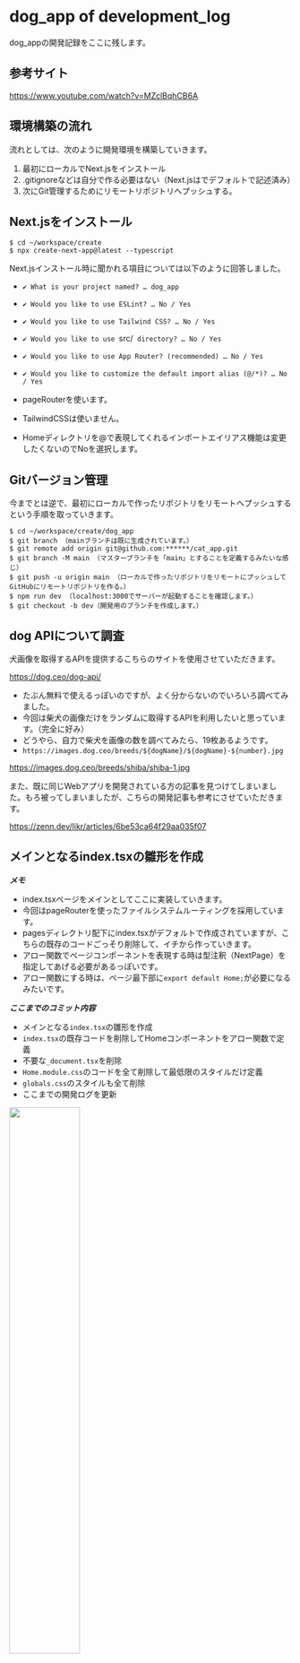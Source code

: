 # dog_app of development_log

dog_appの開発記録をここに残します。


## 参考サイト

https://www.youtube.com/watch?v=MZclBqhCB6A



## 環境構築の流れ

流れとしては、次のように開発環境を構築していきます。

1. 最初にローカルでNext.jsをインストール
2. .gitignoreなどは自分で作る必要はない（Next.jsはでデフォルトで記述済み）
3. 次にGit管理するためにリモートリポジトリへプッシュする。


## Next.jsをインストール

```terminal
$ cd ~/workspace/create
$ npx create-next-app@latest --typescript
```

Next.jsインストール時に聞かれる項目については以下のように回答しました。

- `✔ What is your project named? … dog_app`
- `✔ Would you like to use ESLint? … No / Yes`
- `✔ Would you like to use Tailwind CSS? … No / Yes`
- `✔ Would you like to use `src/` directory? … No / Yes`
- `✔ Would you like to use App Router? (recommended) … No / Yes`
- `✔ Would you like to customize the default import alias (@/*)? … No / Yes`

- pageRouterを使います。
- TailwindCSSは使いません。
- Homeディレクトリを@で表現してくれるインポートエイリアス機能は変更したくないのでNoを選択します。




## Gitバージョン管理

今までとは逆で、最初にローカルで作ったリポジトリをリモートへプッシュするという手順を取っていきます。

```terminal
$ cd ~/workspace/create/dog_app
$ git branch （mainブランチは既に生成されています。）
$ git remote add origin git@github.com:******/cat_app.git
$ git branch -M main （マスターブランチを「main」とすることを定義するみたいな感じ）
$ git push -u origin main （ローカルで作ったリポジトリをリモートにプッシュしてGitHubにリモートリポジトリを作る。）
$ npm run dev （localhost:3000でサーバーが起動することを確認します。）
$ git checkout -b dev（開発用のブランチを作成します。）
```


## dog APIについて調査

犬画像を取得するAPIを提供するこちらのサイトを使用させていただきます。

https://dog.ceo/dog-api/


- たぶん無料で使えるっぽいのですが、よく分からないのでいろいろ調べてみました。
- 今回は柴犬の画像だけをランダムに取得するAPIを利用したいと思っています。（完全に好み）
- どうやら、自力で柴犬を画像の数を調べてみたら、19枚あるようです。
- `https://images.dog.ceo/breeds/${dogName}/${dogName}-${number}.jpg`

https://images.dog.ceo/breeds/shiba/shiba-1.jpg

また、既に同じWebアプリを開発されている方の記事を見つけてしまいました。もろ被ってしまいましたが、こちらの開発記事も参考にさせていただきます。

https://zenn.dev/likr/articles/6be53ca64f29aa035f07


## メインとなるindex.tsxの雛形を作成

***メモ***

- index.tsxページをメインとしてここに実装していきます。
- 今回はpageRouterを使ったファイルシステムルーティングを採用しています。
- pagesディレクトリ配下にindex.tsxがデフォルトで作成されていますが、こちらの既存のコードごっそり削除して、イチから作っていきます。
- アロー関数でページコンポーネントを表現する時は型注釈（NextPage）を指定してあげる必要があるっぽいです。
- アロー関数にする時は、ページ最下部に`export default Home;`が必要になるみたいです。


***ここまでのコミット内容***

- メインとなる`index.tsx`の雛形を作成
- `index.tsx`の既存コードを削除してHomeコンポーネントをアロー関数で定義
- 不要な`_document.tsx`を削除
- `Home.module.css`のコードを全て削除して最低限のスタイルだけ定義
- `globals.css`のスタイルも全て削除
- ここまでの開発ログを更新


<img src="https://qiita-image-store.s3.ap-northeast-1.amazonaws.com/0/3486945/83ec94a4-fb6e-7b80-7ff2-76c689774a7d.jpeg" alt="" width=50% height=50%>


***参考記事***

https://typescriptbook.jp/tutorials/nextjs


## Dog APIを取得する実装

続いて、DogApiによる画像取得の機能を実装します。

### ***柴犬の画像は19枚しかなかった***

- このAPIの使い方がよく分からないので、自力で画像枚数を調べたところ、柴犬画像のidは`1~19`までであることがわかった。
- これをもとに1〜19までのidをランダムで生成する関数`const random`を定義しました。
- いったん`console.log`で出力してみます。
- 場所はいったん、Homeページコンポーネントの外に配置しました。
- メソッド`Math.random`は0未満の小数点以下の数値をランダムで生成するJavaScriptの標準メソッド。
- メソッド`Math.floor`は小数点以下の数値を整数に直すJavaScriptの標準メソッドとなります。
- TypeScriptはJavaScriptの上位互換であるため、素のJavaScript構文も使用できます。
- ただし`var`は現在はあまり使われないようなので、`const`で定義しました。


```tsx
const random = Math.floor( Math.random() * 19 ) + 1;
console.log( random );
```

<img src="https://qiita-image-store.s3.ap-northeast-1.amazonaws.com/0/3486945/9fa9a97f-c1e8-123c-8faa-96c31a017407.jpeg" alt="" width=50% height=50%>

<img src="https://qiita-image-store.s3.ap-northeast-1.amazonaws.com/0/3486945/47bf7b61-2a9d-e95f-6bb3-e8f0dc78fbd0.jpeg" alt="" width=50% height=50%>

- 上記のように、最小値が1、最大値が19までのランダムな数値を取得することができました。
- この変数を、dog apiのURLのid部分に式展開して代入すれば良さそうです。

### ***わかった！URLはこれだ！***

- やはり上記のやり方は違うっぽい。
- このURLがが正しいようだ。
- https://dog.ceo/api/breed/shiba/images/random/1
- URLの`rondom`は文字通りランダムに取得する。
- 最後の`1`は返してくれるJSON情報の数を表しているようだ。
- 返すのはランダムな1枚だけでよいので、`1`とすれば良さそうだ。
- 一旦、先に実装したランダムな数値を返す`Math.random`ロジックはコメントアウトしておきます。


### ***DogApiによる画像取得***

- ボタンを押すとAPIから画像を取得するようにしたい
- まずはbuttonタグにonClick属性を付与し、そこに関数を渡す
- 関数はfetchDogImageとして、APIからURLを取ってくる
- 上記の正しいURLにアクセスすると、APIが叩かれてJSON形式のデータがレスポンスされる。

```json
{
    "message":["https:\/\/images.dog.ceo\/breeds\/shiba\/shiba-13.jpg"],
    "status":"success"
}
```

- レスポンスのJSONデータを`result`変数に代入
- `console.log(result.mesasge[0]);`とすることで、URLだけを抽出できた。


<img src="https://qiita-image-store.s3.ap-northeast-1.amazonaws.com/0/3486945/7ae155cf-771b-9da8-ef36-afac5b1f72ea.jpeg" alt="" width=50% height=50%>



***ここまでののコミット内容***

- 未使用のコンポーネントの`import文`を削除
- `DogApi`による画像URLの取得機能を実装
    - 関数`fetchDogImage`を定義
    - ランダムな数値を取得する`Math.random`ロジックは一旦コメントアウト


<br>

### ***handleClick関数を定義***

- `onClick`属性から渡す関数を`fetchDogImage`から`handleClick`に変更します。
- 新たに定義した`handleClick`の中で`fetchDogImage`を呼び出すようにします。
- 最初から`handleClick`で定義しても良い気はするけれど、まぁ、これまでに学習した通りにやります。
- たぶん、このようにする理由としては、Clickに対するイベント処理と、画像を取得するというイベント、それぞれの役割を明確に分ける意味合いが強いというと思います。
- 定義する場所は、一旦、ページコンポーネント`Home`の外側に記述しておきます。
- 本来は中の方が良さそうだけれど、一旦、`fetchDogImage`と同じ場所に定義しておきます。必要なら後でリファクタリングします。
- `console.log(result.message[0]);`としていた`fetchDogImage`の出力をコメントアウトします。
- コメントアウトした代わりに、`return result.message[0];`として結果を返すだけにして、出力は`handleClick`のほうに記述します。
- 一旦、こんな感じに仕上がりました。


```typescript
const fetchDogImage = async () => {
  const res = await fetch("https://dog.ceo/api/breed/shiba/images/random/1");
  const result = await res.json();
  // console.log(result.message[0]);
  return result.message[0];
};

const handleClick = async () => {
  const dogImage = await fetchDogImage();
  console.log(dogImage);
};

const Home: NextPage = () => {
  return (
    <div className={styles.container}>
      <h1>今日のHACHI</h1>
      <img src="https://images.dog.ceo/breeds/shiba/shiba-1.jpg" alt="shiba image" />
      <button onClick={handleClick}>ワンワン !</button>
    </div>
  );
};
```

- なお、`async`や`await`といったメソッドはJavaScriptの機能。
- 使い方については、こちらの記事が参考になりました。


https://www.sejuku.net/blog/69618


***ここまでののコミット内容***

- 【Add】DogApiによる画像URLの取得機能を実装02
  - `handleClick`関数を定義
  - `onClick`の渡す関数を`fetchDogImage`から`handleClick`に変更
  - ここまでの開発記録を更新


<br>

### ***APIによる画像取得の関数にTypeScriptで型を指定する***

- `fetchDogImage`に対して、TypeScriptで型を指定します。
- この実装は、TypeScriptの特長を生かして静的型付けをすることで、保守性・セキュリティ性を高める意味があります。
- まずは`interface SearchDogImage `という関数を定義し、そこに`キー`と`データ型`を記述していきます。
- 場所はページコンポーネント関数の外側上に配置します。
- ここで定義して`SearchDogImage`は`Generics(ジェネリックス)`と呼ばれ、複数のデータ型を含んだお手製の関数として利用できます。
- `fetchDogImage`のアロー関数の引数?にPromiseメソッドを記述します。
- そして`<SearchDogImage>`とすることで、その関数で定義されたデータ型のものだけを呼び出せるように制限を設けることができます。
- このように記述することで、コンパイル〜ブラウザ出力となる前にエラーに気づけるようになる、といったメリットが生まれます。


```typescript
interface SeachDogImage {
  message: string;
  status: string;
}

const fetchDogImage = async (): Promise<SeachDogImage> => {
  const res = await fetch("https://dog.ceo/api/breed/shiba/images/random/1");
  const result = await res.json();
  return result.message[0];
};
```

***ここまでののコミット内容***
- 【Add】DogApiによる画像URLの取得機能を実装03
  - 型注釈`interface SearchDogImage`を定義
  - `fetchDogImage`関数に`Promise`型でジェネリックス`SearchDogImage`を指定
  - ここまでの開発記録を`development_log.md`に追記

<br>

### ***ボタンクリックの度にAPIで画像を取得 & 出力する実装***

- 状態変数を取り扱うためのReact機能`useState`をここで扱います。
- `useState`の使い方については、こちらの記事が大変参考になりました。

https://zenn.dev/pu_ay/articles/99df8c9175a5f0


- ボタンを押すたびにAPI取得した画像を更新出力する実装します。
- まずはreturn文の`<img src>`タグに状態変数`dogImageUrl`を定義します。

```tsx
<img src={dogImageUrl} alt="shiba image" />
```

- `React`関数の`useState`を定義します。（これはuseStateを記述すると自動補完されます。）
- 記述する場所はページコンポーネント関数の内部です。（ただし、return文の中に直接ロジックを記述するのはNGです。）
- `useState`の引数はいったん空の状態で実装しておきます。（のちに実装するSSRを実現する際にココの第二引数の空配列に変数を記述する予定です。）
- `useState`の引数の中身をを一旦、空の状態にしておく際は、ダブルクォーテーション`（""）`をつけないとエラーになるので注意が必要です。

```tsx
import { useState } from "react";

//　中略

const [dogImageUrl, setDogImageUrl] = useState("");
```

- 最後に、ボタンを押した時に状態変化する配列の変数`setDogImageUrl`に対して、取得した画像`dogImageUrl`を代入して呼び出すよう、`handleClick`関数に記述していきます。


```tsx
const handleClick = async () => {
  const dogImage = await fetchDogImage();
  setDogImageUrl(dogImage);
};
```


***エラーが発生***

- この実装をしているときにエラーが発生。
- ボタンをクリックすると画像が出力されるはずがエラー表示がでてChromeから怒られてしまいました。

```console
VM406 index.tsx:16 Uncaught (in promise) 
ReferenceError: fetchDogImage is not defined
```
- 理由は先に実装していた関数の記述場所が問題だったようです。
- はじめはページコンポーネント関数`Home`の外側に記述していたのですが、それだとダメっぽいです。
- 画像を取得する`fetchDogImage`と、クリック時の挙動を指示する`handleClick`。
- それぞれの関数を、`Homeコンポーネントの中`に記述してあげることで、無事に画像取得ができました。
- これまで、Chromeのコンソール上でしか、挙動を確認していなかったのが理由なのか、この実装をやるまで気付きませんでした。
- 以下のようにコードの記述場所を修正してことなきを得ました。

```tsx
const Home: NextPage = () => {
  const [dogImageUrl, setDogImageUrl] = useState("");

  const fetchDogImage = async (): Promise<SeachDogImage> => {
    const res = await fetch("https://dog.ceo/api/breed/shiba/images/random/1");
    const result = await res.json();
    return result.message[0];
  };
  
  const handleClick = async () => {
    const dogImage = await fetchDogImage();
    // console.log(dogImage);
    setDogImageUrl(dogImage);
  };
  
  return (
    <div className={styles.container}>
      <h1>今日のHACHI</h1>
      <img src={dogImageUrl} alt="shiba image" />
      <button onClick={handleClick}>ワンワン !</button>
    </div>
  );
};

export default Home;
```

<img src="https://qiita-image-store.s3.ap-northeast-1.amazonaws.com/0/3486945/8bf9fd3a-537b-77d5-a620-fa6e206d2f52.jpeg" alt="" width=50% height=50%>

この状態から、ボタンを押すと、、、
こうなります。

<img src="https://qiita-image-store.s3.ap-northeast-1.amazonaws.com/0/3486945/6d7d871c-d2e2-153c-b40e-58c0258f7b5c.jpeg" alt="" width=50% height=50%>

- ひとまず、画像の出力まで成功しました。
- ここでコミット・プルリクエストをしておきます。



### デプロイ先のVercelでエラーが発生


```
Type error: Argument of type 'SeachDogImage' is not assignable to 
parameter of type 'SetStateAction<string>'.
```

```
型エラー: 'SeachDogImage' 型の引数は、'SetStateAction<string>' 型の
パラメータに割り当てることができません。
```


<img src="https://qiita-image-store.s3.ap-northeast-1.amazonaws.com/0/3486945/5e4294d1-4cd4-faab-1d3d-3a3348b0ebba.jpeg" alt="" width=50% height=50%>


この問題については別記事としてまとめました。

https://qiita.com/ym0628/items/6b17d441d48716ccce02

<br>

## `SSR（サーバーサイドレンダリング）`を使い、サイトのロード時にもAPIを走らせ画像を出力する

- ここまでに、ボタンクリックを発火タイミングとした画像取得・出力のイベントを実装することができました。
- しかしながら現状、index.tsxページが読み込まれた段階では、ボタンをクリックしていないので、画像は出力されません。

<img src="https://qiita-image-store.s3.ap-northeast-1.amazonaws.com/0/3486945/4bbf3830-9e8a-4f0c-9a62-15405b144503.jpeg" alt="" width=50% height=50%>

- ページアクセス時に固定の画像を置くこともできますが、今回はページロード・リロード時にもAPIが走るように実装していきます。
- せっかくNext.jsフレームワークを使っているので、特長のひとつでもあるサーバーサイドレンダリング（SSR）機能を用いていきます。


<br>

順番としてはこんな感じで行っていきます。

:::note warn
- `SSR`で`getServerSideProps`関数を実装
- `IndexPageProps`と命名した`interface`を実装
- `Home関数コンポーネント`に`initialCatImageUrl`を指定し、リロード時にAPIが走るように実装
:::


<br>

### `SSR`で`getServerSideProps`関数を実装


- まずはNext.jsが提供するメソッド`getServerSideProps`を定義します。
- 場所はHomeページコンポーネントの外側に記述します。今回は、最下部付近に実装しました。

```tsx
export const getServerSideProps: GetServerSideProps = async () => {};
```

- なお、`export`をつけないといけない理由はよく分かりません🙇
- `GetServerSideProps`を記述すると、自動的に`import {  GetServerSideProps, NextPage } from "next";`が補完されます。
- `GetServerSideProps`はこれだけで一種の型なのだそうです。


https://www.commte.co.jp/learn-nextjs/getServerSideProps


### `interface`で`GetServerSideProps`に渡すデータ型を指定する

- 続いて先にもやった通り、SSRにも型付けを行っていきます。命名は`IndexPageProps`とします。
- これもジェネリクスと言える、、、、のだと思います。
- `GetServerSideProps`の後につづけて`<IndexPageProps>`と記述することで、ジェネリクスの型が引数みたいに渡され、`IndexPageProps`で定義したデータ型だけを受け付けるvalidationみたいなものが出来上がる、、、みたいなニュアンスで覚えておきます。🙇

```tsx
export const getServerSideProps: GetServerSideProps<
  IndexPageProps
> = async () => {
 // ここに実行したいイベント処理を記述します。
};
```

- そして定義したジェネリクス型にはこのように記述し、string型のみを受け取るように指定します。
- データ型のキー命名は`initialDogImageUrl`としました。
- 先に行った`interface SearchDogImage`と同じ要領です。

```tsx
interface IndexPageProps {
  initialDogImageUrl: string;
}
```

### `getServerSideProps`関数にイベント処理を記述する

- ここまでできたら、土台が出来上がりみたいな感じです。
- 定義した`getServerSideProps`に対して先と同じように画像を取得（フェッチ）してくる構文を記述します。
- これは先に実装した`handleClick`に記述したやつをコピペでOK。

```tsx
export const getServerSideProps: GetServerSideProps<IndexPageProps> = async () => {
  const dogImage = await fetchDogImage();
```
- ただし、上記で画像をフェッチしてきただけではブラウザには何も映りません。
- return文を記述する必要があります。
- 書き方には決まりがあり、`props: {};`と記述する必要があるそうです。
- そして、`IndexPageProps`で定義した変数`initialDogImageUrl`をここで持ってきて、フェッチ画像`dogImage`を代入すればOKです。
- 以下のようになりました。


```tsx
interface IndexPageProps {
  initialDogImageUrl: string;
}

//中略
// Run API even when page loads with SSR
export const getServerSideProps: GetServerSideProps<IndexPageProps> = async () => {
  const dogImage = await fetchDogImage();
  return {
    props: {
      initialDogImageUrl: dogImage,
    },
  };
};
```

- と、これで完成したかのように見えますが、これだとうまくいきません。

<img src="https://qiita-image-store.s3.ap-northeast-1.amazonaws.com/0/3486945/07282db6-7217-72ec-43b0-004d96f8c9fa.jpeg" alt="" width=50% height=50%>


<br>

### `Home関数コンポーネント`に`initialCatImageUrl`を指定し、リロード時にAPIが走るように実装

- 今回は、サイトがレンダリングされたタイミングで、handleClickと同じように画像を出力したいので、SSRで`getServerSideProps`を定義し、それに対応した型`IndexPageProps`を定義し、最終的に`initialDogImageUrl`という変数に`dogImage`を代入しました。
- これらを最後にどうするかというと、ページ出力元であるページコンポーネント関数`Home`にこれらの関数を渡してあげなければならないのです。
- 修正前と修正後をコードを記載します。


```tsx
//修正前
const Home: NextPage = () => {
  const [dogImageUrl, setDogImageUrl] = useState("");
  
  //中略
};
```

```tsx
//修正後
const Home: NextPage<IndexPageProps> = ( {initialDogImageUrl} ) => {
  const [dogImageUrl, setDogImageUrl] = useState(initialDogImageUrl);
  
  //中略
};
```

<br>

### その他修正〜`fetchDogImage`関数をページコンポーネントの外側に配置〜

- なぜか、上記実装では`fetchDogImage`が`getServerSideProps`で読み取ってくれませんでした。
- 結論からいうと、`fetchDogImage`関数を、これまでページコンポーネント関数`Home`の内側に記述していたのですが、それが良くなかったようです。

```diff_tsx
interface IndexPageProps {
  initialDogImageUrl: string;
}

+ const fetchDogImage = async (): Promise<string> => {
+   const res = await fetch("https://dog.ceo/api/breed/shiba/images/random/1");
+   const result = await res.json();
+   return result.message[0];
+ };

const Home: NextPage<IndexPageProps> = ( {initialDogImageUrl} ) => {
  const [dogImageUrl, setDogImageUrl] = useState(initialDogImageUrl);
```


- ページコンポーネントの外側に配置を移したら、うまくSSRが実行され、サイトのアクセス・リロードの時にもAPIが走って画像が動的に出力されるようになりました。


<img src="https://qiita-image-store.s3.ap-northeast-1.amazonaws.com/0/3486945/d7696a47-6cc6-bb43-21ea-19797e957e44.jpeg" alt="" width=50% height=50%>

- 以上で、Webアプリケーションの実装はおおむね完成しました。
- ここまで実装したメインページ`~/pages/index.tsx`のソースコード全体を掲載します。

```tsx
// ~/pages/index.tsx

import { Inter } from "next/font/google";
import styles from "@/styles/Home.module.css";
import {  GetServerSideProps, NextPage } from "next";
import { useState } from "react";

const inter = Inter({ subsets: ["latin"] });

// interface SearchDogImage {
//   message: string;
//   status: string;
// }

interface IndexPageProps {
  initialDogImageUrl: string;
}

const fetchDogImage = async (): Promise<string> => {
  const res = await fetch("https://dog.ceo/api/breed/shiba/images/random/1");
  const result = await res.json();
  return result.message[0];
};

const Home: NextPage<IndexPageProps> = ( {initialDogImageUrl} ) => {
  const [dogImageUrl, setDogImageUrl] = useState(initialDogImageUrl);

  const handleClick = async () => {
    const dogImage = await fetchDogImage();
    setDogImageUrl(dogImage);
  };
  
  return (
    <div className={styles.container}>
      <h1>今日のHACHI</h1>
      <img src={dogImageUrl} alt="shiba image" />
      <button onClick={handleClick}>ワンワン !</button>
    </div>
  );
};

// Run API even when page loads with SSR
export const getServerSideProps: GetServerSideProps<IndexPageProps> = async () => {
  const dogImage = await fetchDogImage();
  return {
    props: {
      initialDogImageUrl: dogImage,
    },
  };
};

export default Home;
```

- 以上で柴犬の画像を出力する個人開発Webアプリ開発の本編は終了となります。

<br><br><br>


## 追加機能とリファクタリングとスタイリングを考える

- 続いては、これまで学んだ技術の中から、やってみたいことにチャレンジしていきます。
- 具体的には、`リファクタリング`と、`CSS`による`スタイリング`です。
- Reactの自己学習で学んだ`コンポーネント化による保守性の維持`、`useCallback`などのパフォーマンス向上の機能が使えるかなど。そしてスタイルにおいては、`CSS module`を用いて、もう少し凝った見た目にチャレンジしていきます。

<br>


### これから挑戦してみたい事をまとめる

追加したい機能やリファクタリング内容、スタイリングのグレードアップなど、やりたい事について一旦、まとめておきます。

<br>

- ***追加機能***
    - indexページにアクセスした時に、いい感じのロゴマークを最初に出してみたい。
    - 柴犬画像のAPIだけでなく、秋田犬の画像取得するページ`~/pages/akita.tsx`を作成

<br>

- ***リファクタリング***
    - ボタンクリックのイベント処理`handleClick`に対して`useCallback`を適用する。
    - https://dog.ceo/api/breed/akita/images/random/1
    - index.tsxページのreturn文のスタイルをコンポーネントで分けて保存する。
    - 柴犬・秋田犬に関するスタイルを `components` ディレクトリにまとめる。

<br>

- ***スタイリング***
    - レスポンシブデザインを適用させる。
    - 画像取得ボタンのデザインをもう少しリッチにしたい。
    - 柴犬ページの背景色、秋田犬ページの背景色をuseEffectで切り替える。

<br>


### 自分の作ったコードに対して、`useCallback`を使い`パフォーマンス向上のリファクタリング`ができるか？

- コンポーネント外の場所にイベントを処理を書く場合、引数に渡す変数が多くなりがち。
- よって、コンポーネントの内側（return文の直上）にイベント処理のコードを書きたいのですが、、、。
- それだと、ページが再レンダリングされた時、メソッドも再生成されてしまい、パフォーマンスが比較的悪くなるというデメリットがある。
- それを回避したい場合は、`useCallBack`という`Reactがサポートする機能`を使ってあげる事で、再レンダリング時の無駄なメソッド再生成を防ぐ事が出来る。
- `React`学習をこれまでやってきたなかで`useCallback`について学んできたので、実際に個人開発で使ってみたいと思いました。
- しかし、今回作成している画像をAPIで取得するというWebアプリケーションにおいては、その使い所があるのかは、イマイチ分からないです。
- これは自身のネットワークに対する基礎知識が不足するところであり、恥ずかしい限りだが、いろいろ調べたり、試したりしてみたいと思います。
- 自分の現状のコーディング上、Homeページコンポーネント内部に実装しているイベント処理は`handleClick`です。
- このイベント処理に対して`useCallback`を使って余計な際レンダリングを防ぐリファクタリングができるか試してみます。


<br>

- 現在、index.tsxページにアクセすると、もろもろのファイルが読み込まれます。これ自体は普通。

<img src="https://qiita-image-store.s3.ap-northeast-1.amazonaws.com/0/3486945/3383eb9e-68f3-097b-1e5c-478bd2d3b0cb.png" alt="" width=50% height=50%>

- APIで画像を取得するボタンを押すと、、、

<img src="https://qiita-image-store.s3.ap-northeast-1.amazonaws.com/0/3486945/94910a40-aaa2-db54-9243-b26ab623a8d8.png" alt="" width=50% height=50%>

- 画像URLだけが呼び出される感じになっています。

<br>

### 読み取り速度を確認

- useCallbackなし

<img src="https://qiita-image-store.s3.ap-northeast-1.amazonaws.com/0/3486945/943d464d-890d-bcf7-78b9-2149b6a44ff9.png" alt="useCallbackなし" width=50% height=50%>


- useCallbackあり

<img src="https://qiita-image-store.s3.ap-northeast-1.amazonaws.com/0/3486945/29bc4d3f-4ac0-d110-ae0b-a93e38d67066.png" alt="useCallbackあり" width=50% height=50%>


- うーん、、、。さほど良い影響を与えると思えなくもないですが、よく分かりません。
- 一応こんな感じにコーディングしてみたのですが、これで合っているのか分からない。。。
- useCallbackの第二引数の空配列には何かいれないと意味がないと思っているのですが、どうなんでしょうか。。。

```tsx
import { useCallback, useState } from "react";

// 中略

  const handleClick = useCallback( async () => {
    const dogImage = await fetchDogImage();
    setDogImageUrl(dogImage);
  }, []);
```



<br>

### `useCallback`いらねぇんじゃね？

- useCallback必要なさそうな気もします。。。
- このAPIを叩くhandleClickでは画像を引っ張ってくるだけですし、、、。
- 現状、ヘッダーやフッターなどは実装していないため、他にレンダリングするコンポーネントもない状況。
- 結論、useCallbackを使うほどの実装はないよなぁ、、、と考えました。
- 一旦、上記コードで先に進めることにします。


<br>

### 追加機能を実装

- 柴犬画像のAPIだけでなく、秋田犬の画像取得するページ`~/pages/akita.tsx`を作成してみます。
- `useEffect`を用いて柴犬ページと秋田犬ページとで、背景色を変えます。
- それぞれのページに遷移するリンクを設置します。
- 画面遷移として、トップページindex.tsxをSHIBAの画像出力ページではなく、サイトトップとしての役割に置き換えます。
- index.tsx => トップページとして、SHIBAページとAKITAページへのリンクを置く
- 追加の遷移先としてshiba.tsxとakita.tsxファイルを作成
- 上記のようにした後に、リファクタリングとして各種コンポーネントやHooksに切り出します。

<br>

***useEffectで背景色をベージュに変更その他***

- `indexページにuseEffectで背景色を定義`
- `h1タグのタイトルを「SHIBA」に変更`
- `コメントアウトしていたhandleClick 関数を削除`



いったん、この内容でコミットしておきます。

<br>

***Headerコンポーネントを作成しリンクを設置***

- Headerと命名するコンポーネントを作成します。中身は各ページへのリンク群です。
- indexページに秋田犬ページへのリンクボタンを設置


:::note warn
LinkコンポーネントはNext.jsの機能であり、Reactではないので注意。
:::

参考になった動画はコチラ

https://www.youtube.com/watch?v=qrF3AbAx_9c&list=PLwM1-TnN_NN6fUhOoZyU4iZiwhLyISopO&index=6

**<font color="Orange">動画07分14秒から</font>**

- まずはヘッダーリンクを作成していきます。
- CSSスタイリングでかなり苦戦したが、何とか意図するものはできました。
- 以下がコミットしたコード。

```tsx
// Header.tsx

import Link from "next/link";
import styles from "@/components/Header.module.css";

const Header = () => {
  return (
    <header className={styles.header}>
      <Link href="/">SHIBA</Link>
      <Link href="/akita">AKITA</Link>
    </header>
  );
}

export { Header }
```

:::note alert
ここでめちゃめちゃ躓きました💧
- `const Header = () => {}`のように、アロー関数で表現する時は、関数の外、最終行あたりに`export`文を入れないとエラーになるので注意。
- `Link`コンポーネントは`import Link from "next/link";`としないと使えないので注意。
:::



```css
/* components/Header.module.css */

.header {
  border-bottom: 1px, sienna;
  width: 100%;
  display: flex;
  justify-content: center;
  align-items: center;
  
}

.header a {
  display: inline-block;
  color: brown;
  padding: 5px 12px;
  text-decoration: none;
  transition: background-color .50s;
}

.header > a:hover {
  background-color: lightblue;
}
```

:::note alert
- `border-bottom: 1px, sienna;`の箇所はたぶん設置場所を間違えている気がするので、後で直します。
- 今回は.headerクラスを命名したのですが、一口にheaderクラスといっても、その中の子要素としてaタグが使われていたりします。
- 親である`.header`に対して`:hover`を適用させようとしても、行全体、すなわち`.header`クラスの全体に対してhoverが当たってしまい、変な感じになってしまいました。
- 上記のように、classの親子関係を理解しておかないと、スタイルが当たらなくて沼にハマってしまうので肝に銘じておきます。
:::


```tsx
import { Header } from "@/components/Header";

// 中略

  return (
    <div className={styles.container}>
      <Header />
      <h1>今日のSHIBA</h1>
      <img src={dogImageUrl} alt="shiba image" />
      <button onClick={handleClick}>ワンワン !</button>
    </div>

// 中略
```

:::note alert
`<Header />`の配置場所によってスタイルが当たらないことがあるので注意
:::


<br>

***pages/akita.tsxファイルを作成***

続いて、新たに秋田犬のページを作成します。主に以下のような事を実施します。

- indexページをコピペしてakita.tsxファイルを作成
- 秋田犬の画像を同じ要領で取得できるように、akita.tsxのコードを修正
- akita.tsxファイルのCSSmoduleを作成してスタイルを実装


<br>

`index.tsx`のコードをそのまま`akita.tsx`に丸コピし、以下のような箇所を修正していきます。

- `fetchDogImage`の取得するURLを変更
- `https://dog.ceo/api/breed/akita/images/random/1`
- `h1`のテキストを`今日のAKITA`に変更
- `useEffect`で実装した背景色を`lightblue`に変更
- ページコンポーネントの命名を`Home`から`Akita`に変更
- CSSモジュールのインポート文を`Akita.module.css`に変更

もっと関数の命名とかを変更しなきゃいけないのかと思っていたのですが、上記の微修正のみでほぼ希望の挙動になってくれて、ホッとしました😌

<br>

- なお、CSSは`Akita.module.css`を作成し、中身は`Home.module.css`をそのまま丸コピしていけました。
- また、スタイルのインポート文は`import styles from "@/styles/Akita.module.css";`に変更しました。
- これでコミットしておきます。




***ヘッダーのホバー時の色がAkitaページでは背景色とかぶってしまう***

- ヘッダーのホバー時の色がAkitaページでは背景色とかぶってしまうので、ここは変えないといけないですね。
- 背景色に応じて、ホバーの色をlightblueとbeigeを逆転させるような実装がしたいなぁとは思ったのですが、良いアイデアが浮かびません。
- 別のCSSmoduleを作成してSHIBAページとAKITAページでそれぞれのCSSをインポートする、くらいの方法しか思いつきません。それで良いのだろうか、、、。
- いや、ちょっと面倒なので、`hover`の色を変えちゃいます。
- ここは別途コミットしておきました。

<br>

## 次にやることを考察

次にやりたいこと。やるべき事を考察します。

:::note warn
* `Googleフォント`が読み込まれていないので修正する
* `index.tsx`を`shiba.tsx`に変更する。
* `Home.module.css`を`Shiba.module.css`に変更する
* 別途`index.tsx`ページを用意する。
* 新たに作成した`index.tsx`ページにちょっとしたいい感じのデザインを実装する。
* Headerのナビゲーションリンクを分割配列？分割代入？して、mapメソッドで回す。
* `HeadLine.tsx`コンポーネントを作成し、見出し「今日のSHIBA」と「今日のAKITA」を出し分ける。
* カスタムフックを使って`BgColor`の出し分けるロジックをコンポーネント化する。
* カスタムフックを使って`SHIBAページ`と`AKITAページ`両方で使っているロジック群をまとめる。
:::


### リファクタリングでの参考になる講座

https://www.youtube.com/watch?v=tcQCSwL7eGI&list=PLwM1-TnN_NN6fUhOoZyU4iZiwhLyISopO&index=18&t=490s

**<font color="Orange">動画17分49秒から 👆 </font>**

- リファクタリング後の完成形が確認できます。
- 綺麗なコード設計が確認できてとても参考になりました。

<br>

<img src="https://qiita-image-store.s3.ap-northeast-1.amazonaws.com/0/3486945/20a0fe90-6971-8bf3-3c09-93fbbc903070.png" alt="" width=50% height=50%>


<br><br>

https://www.youtube.com/watch?v=Ai9rMk5QbOo&list=PLwM1-TnN_NN6fUhOoZyU4iZiwhLyISopO&index=4

**<font color="Orange">動画07分09秒から 👆 </font>**

- ページのHeadlineタイトル（見出し）を動的に出し分けるためのコンポーネント化
- そしてpropsの技術がわかりやすく解説されています。

<br>

https://www.youtube.com/watch?v=OTF2auzlBV0&list=PLwM1-TnN_NN6fUhOoZyU4iZiwhLyISopO&index=15

**<font color="Orange">動画10分05秒から 👆 </font>**

- カスタムフックを使って関数群をまとめたりする技術がわかりやすく解説されています。
- またコンポーネントにするか、カスタムフックにするかの使い所の違いについても解説されています。

<img src="https://qiita-image-store.s3.ap-northeast-1.amazonaws.com/0/3486945/cf7febba-9434-7f05-0f18-41d4c6bcb387.png" alt="" width=50% height=50%>

<br><br>


## リファクタリングを開始

上記でまとめたリファクタリング内容を元に、実装を開始していきます。

<br>

### `indexページ`を`shibaページ`に変更

TOPページを別に作りたいので、現在のindexページをshibaページとし、それに応じたルーティングやリンク遷移先を変更していきます。

- `index.tsx` => `shiba.tsx`
- `Home.module.css` => `Shiba.module.css`


```tsx
// shiba.tsx

import styles from "@/styles/Shiba.module.css";

// 中略

const Shiba: NextPage<IndexPageProps> =

// 中略

export default Shiba;
```

```tsx
// Header.tsx

 <Link href="/shiba">SHIBA</Link>
```











<br><br>
<br><br>

## マークダウン記事執筆でよく使うタグ

`**<font color="Orange">見出し2</font>**`

`<img src="" alt="" width=50% height=50%>`

`<a href="" target="_blank">テキスト</a>`

